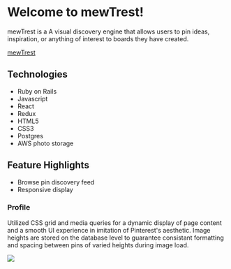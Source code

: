 # Welcome to mewTrest!

mewTrest is a A visual discovery engine that allows users to pin ideas, inspiration, or anything of interest to boards they have created.

[mewTrest](https://funkymewmew.herokuapp.com/#/)

## Technologies
* Ruby on Rails
* Javascript
* React
* Redux
* HTML5
* CSS3
* Postgres
* AWS photo storage

## Feature Highlights
* Browse pin discovery feed
* Responsive display

### Profile

Utilized CSS grid and media queries for a dynamic display of page content and a smooth UI experience in imitation of Pinterest's aesthetic. Image heights are stored on the database level to guarantee consistant formatting and spacing between pins of varied heights during image load.

![](https://funkymewmew.herokuapp.com/#/feed)

